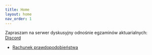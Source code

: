 ```yaml
---
title: Home
layout: home
nav_order: 1
---
```


Zapraszam na serwer dyskusyjny odnośnie egzaminów aktuarialnych: [Discord](https://discord.gg/9DET3RVbpz)

* [Rachunek prawdopodobieństwa](https://pkr-pk.github.io/rp_book/chapters/intro.html)